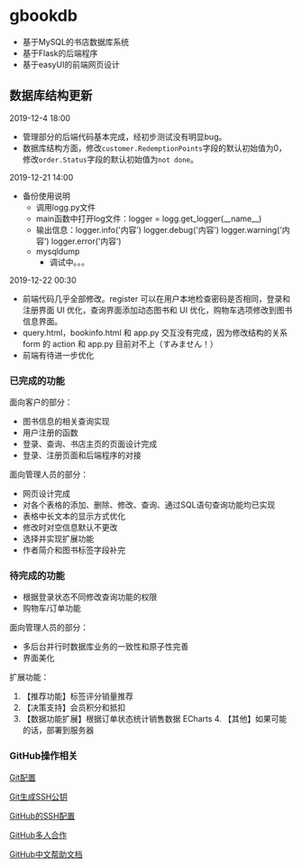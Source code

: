 # gbookdb
 - 基于MySQL的书店数据库系统
 - 基于Flask的后端程序
 - 基于easyUI的前端网页设计

## 数据库结构更新

2019-12-4 18:00

 - 管理部分的后端代码基本完成，经初步测试没有明显bug。
 - 数据库结构方面，修改```customer.RedemptionPoints```字段的默认初始值为0，修改```order.Status```字段的默认初始值为```not done```。

2019-12-21 14:00

* 备份使用说明
    * 调用logg.py文件
    * main函数中打开log文件：logger = logg.get_logger(\_\_name__)
    * 输出信息：logger.info('内容’)  logger.debug('内容’)  logger.warning('内容’)  logger.error('内容’) 
    * mysqldump
        * 调试中。。。

2019-12-22 00:30

* 前端代码几乎全部修改。register 可以在用户本地检查密码是否相同，登录和注册界面 UI 优化，查询界面添加动态图书和 UI 优化，购物车选项修改到图书信息界面。
* query.html，bookinfo.html 和 app.py 交互没有完成，因为修改结构的关系 form 的 action 和 app.py 目前对不上（すみません！）
* 前端有待进一步优化


### 已完成的功能

面向客户的部分：

 - 图书信息的相关查询实现
 - 用户注册的函数
 - 登录、查询、书店主页的页面设计完成
 - 登录、注册页面和后端程序的对接

面向管理人员的部分：

 - 网页设计完成
 - 对各个表格的添加、删除、修改、查询、通过SQL语句查询功能均已实现
 - 表格中长文本的显示方式优化
 - 修改时对空信息默认不更改
 - 选择并实现扩展功能
 - 作者简介和图书标签字段补完

### 待完成的功能

 - 根据登录状态不同修改查询功能的权限
 - 购物车/订单功能

面向管理人员的部分：

 - 多后台并行时数据库业务的一致性和原子性完善
 - 界面美化

扩展功能：
   1. 【推荐功能】标签评分销量推荐
   2. 【决策支持】会员积分和抵扣
   3. 【数据功能扩展】根据订单状态统计销售数据 ECharts
      4. 【其他】如果可能的话，部署到服务器

### GitHub操作相关
[Git配置](https://git-scm.com/book/zh/v2/%E8%B5%B7%E6%AD%A5-%E5%88%9D%E6%AC%A1%E8%BF%90%E8%A1%8C-Git-%E5%89%8D%E7%9A%84%E9%85%8D%E7%BD%AE)

[Git生成SSH公钥](https://git-scm.com/book/zh/v2/%E6%9C%8D%E5%8A%A1%E5%99%A8%E4%B8%8A%E7%9A%84-Git-%E7%94%9F%E6%88%90-SSH-%E5%85%AC%E9%92%A5)

[GitHub的SSH配置](https://help.github.com/cn/github/authenticating-to-github/connecting-to-github-with-ssh)

[GitHub多人合作](https://www.cnblogs.com/schaepher/p/4933873.html)

[GitHub中文帮助文档](https://help.github.com/cn)
